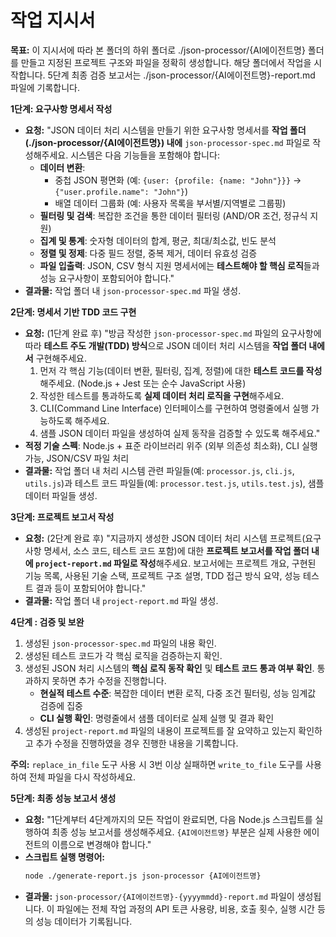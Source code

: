 # 작업 지시서

**목표:** 이 지시서에 따라 본 폴더의 하위 폴더로 ./json-processor/{AI에이전트명} 폴더를 만들고 지정된 프로젝트 구조와 파일을 정확히 생성합니다. 해당 폴더에서 작업을 시작합니다.
          5단계 최종 검증 보고서는 ./json-processor/{AI에이전트명}-report.md 파일에 기록합니다.


**1단계: 요구사항 명세서 작성**

*   **요청:** "JSON 데이터 처리 시스템을 만들기 위한 요구사항 명세서를 **작업 폴더(./json-processor/{AI에이전트명}) 내에** `json-processor-spec.md` 파일로 작성해주세요. 시스템은 다음 기능들을 포함해야 합니다:
    - **데이터 변환**: 
      * 중첩 JSON 평면화 (예: `{user: {profile: {name: "John"}}}` → `{"user.profile.name": "John"}`)
      * 배열 데이터 그룹화 (예: 사용자 목록을 부서별/지역별로 그룹핑)
    - **필터링 및 검색**: 복잡한 조건을 통한 데이터 필터링 (AND/OR 조건, 정규식 지원)
    - **집계 및 통계**: 숫자형 데이터의 합계, 평균, 최대/최소값, 빈도 분석
    - **정렬 및 정제**: 다중 필드 정렬, 중복 제거, 데이터 유효성 검증
    - **파일 입출력**: JSON, CSV 형식 지원
    명세서에는 **테스트해야 할 핵심 로직**들과 성능 요구사항이 포함되어야 합니다."
*   **결과물:** 작업 폴더 내 `json-processor-spec.md` 파일 생성.

**2단계: 명세서 기반 TDD 코드 구현**

*   **요청:** (1단계 완료 후) "방금 작성한 `json-processor-spec.md` 파일의 요구사항에 따라 **테스트 주도 개발(TDD) 방식**으로 JSON 데이터 처리 시스템을 **작업 폴더 내에서** 구현해주세요.
    1.  먼저 각 핵심 기능(데이터 변환, 필터링, 집계, 정렬)에 대한 **테스트 코드를 작성**해주세요. (Node.js + Jest 또는 순수 JavaScript 사용)
    2.  작성한 테스트를 통과하도록 **실제 데이터 처리 로직을 구현**해주세요.
    3.  CLI(Command Line Interface) 인터페이스를 구현하여 명령줄에서 실행 가능하도록 해주세요.
    4.  샘플 JSON 데이터 파일을 생성하여 실제 동작을 검증할 수 있도록 해주세요."
*   **적정 기술 스펙**: Node.js + 표준 라이브러리 위주 (외부 의존성 최소화), CLI 실행 가능, JSON/CSV 파일 처리
*   **결과물:** 작업 폴더 내 처리 시스템 관련 파일들(예: `processor.js`, `cli.js`, `utils.js`)과 테스트 코드 파일들(예: `processor.test.js`, `utils.test.js`), 샘플 데이터 파일들 생성.

**3단계: 프로젝트 보고서 작성**

*   **요청:** (2단계 완료 후) "지금까지 생성한 JSON 데이터 처리 시스템 프로젝트(요구사항 명세서, 소스 코드, 테스트 코드 포함)에 대한 **프로젝트 보고서를 작업 폴더 내에 `project-report.md` 파일로 작성**해주세요. 보고서에는 프로젝트 개요, 구현된 기능 목록, 사용된 기술 스택, 프로젝트 구조 설명, TDD 접근 방식 요약, 성능 테스트 결과 등이 포함되어야 합니다."
*   **결과물:** 작업 폴더 내 `project-report.md` 파일 생성.

**4단계 : 검증 및 보완**

1.  생성된 `json-processor-spec.md` 파일의 내용 확인.
2.  생성된 테스트 코드가 각 핵심 로직을 검증하는지 확인.
3.  생성된 JSON 처리 시스템의 **핵심 로직 동작 확인** 및 **테스트 코드 통과 여부 확인**. 통과하지 못하면 추가 수정을 진행합니다.
    - **현실적 테스트 수준**: 복잡한 데이터 변환 로직, 다중 조건 필터링, 성능 임계값 검증에 집중
    - **CLI 실행 확인**: 명령줄에서 샘플 데이터로 실제 실행 및 결과 확인
4.  생성된 `project-report.md` 파일의 내용이 프로젝트를 잘 요약하고 있는지 확인하고 추가 수정을 진행하였을 경우 진행한 내용을 기록합니다.

**주의:** `replace_in_file` 도구 사용 시 3번 이상 실패하면 `write_to_file` 도구를 사용하여 전체 파일을 다시 작성하세요.

**5단계: 최종 성능 보고서 생성**

*   **요청:** "1단계부터 4단계까지의 모든 작업이 완료되면, 다음 Node.js 스크립트를 실행하여 최종 성능 보고서를 생성해주세요. `{AI에이전트명}` 부분은 실제 사용한 에이전트의 이름으로 변경해야 합니다."
*   **스크립트 실행 명령어:**
    ```bash
    node ./generate-report.js json-processor {AI에이전트명}
    ```
*   **결과물:** `json-processor/{AI에이전트명}-{yyyymmdd}-report.md` 파일이 생성됩니다. 이 파일에는 전체 작업 과정의 API 토큰 사용량, 비용, 호출 횟수, 실행 시간 등의 성능 데이터가 기록됩니다.
